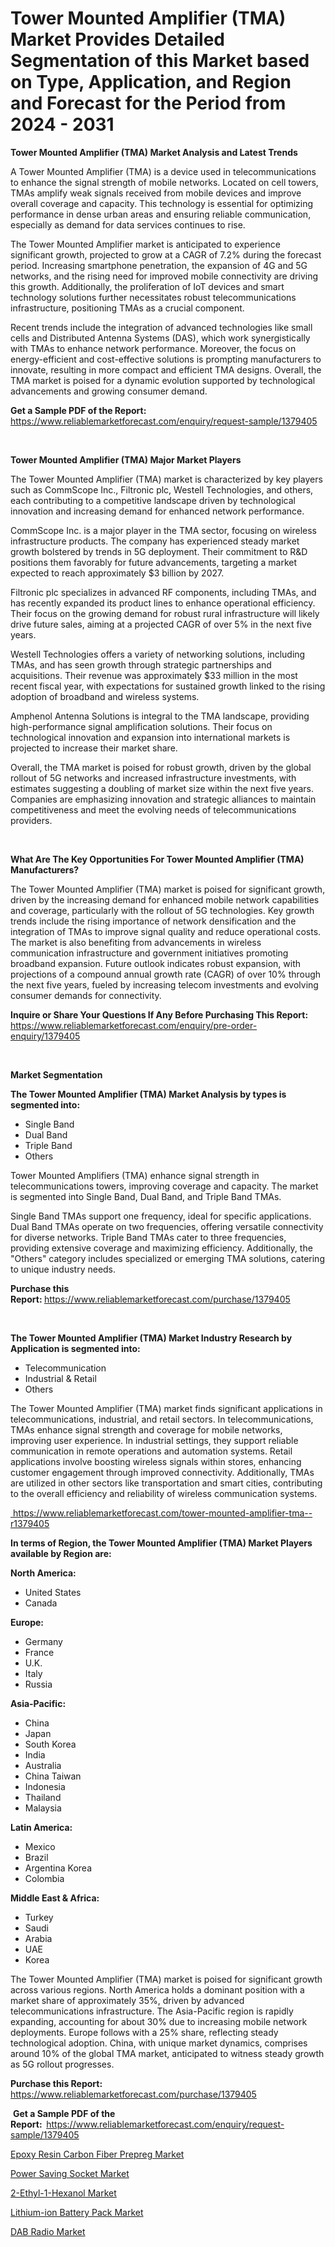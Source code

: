 <p><h1>Tower Mounted Amplifier (TMA) Market Provides Detailed Segmentation of this Market based on Type, Application, and Region and Forecast for the Period from 2024 - 2031</h1></p><p><strong>Tower Mounted Amplifier (TMA) Market Analysis and Latest Trends</strong></p>
<p><p>A Tower Mounted Amplifier (TMA) is a device used in telecommunications to enhance the signal strength of mobile networks. Located on cell towers, TMAs amplify weak signals received from mobile devices and improve overall coverage and capacity. This technology is essential for optimizing performance in dense urban areas and ensuring reliable communication, especially as demand for data services continues to rise.</p><p>The Tower Mounted Amplifier market is anticipated to experience significant growth, projected to grow at a CAGR of 7.2% during the forecast period. Increasing smartphone penetration, the expansion of 4G and 5G networks, and the rising need for improved mobile connectivity are driving this growth. Additionally, the proliferation of IoT devices and smart technology solutions further necessitates robust telecommunications infrastructure, positioning TMAs as a crucial component. </p><p>Recent trends include the integration of advanced technologies like small cells and Distributed Antenna Systems (DAS), which work synergistically with TMAs to enhance network performance. Moreover, the focus on energy-efficient and cost-effective solutions is prompting manufacturers to innovate, resulting in more compact and efficient TMA designs. Overall, the TMA market is poised for a dynamic evolution supported by technological advancements and growing consumer demand.</p></p>
<p><strong>Get a Sample PDF of the Report:&nbsp;</strong> <a href="https://www.reliablemarketforecast.com/enquiry/request-sample/1379405">https://www.reliablemarketforecast.com/enquiry/request-sample/1379405</a></p>
<p>&nbsp;</p>
<p><strong>Tower Mounted Amplifier (TMA) Major Market Players</strong></p>
<p><p>The Tower Mounted Amplifier (TMA) market is characterized by key players such as CommScope Inc., Filtronic plc, Westell Technologies, and others, each contributing to a competitive landscape driven by technological innovation and increasing demand for enhanced network performance.</p><p>CommScope Inc. is a major player in the TMA sector, focusing on wireless infrastructure products. The company has experienced steady market growth bolstered by trends in 5G deployment. Their commitment to R&D positions them favorably for future advancements, targeting a market expected to reach approximately $3 billion by 2027.</p><p>Filtronic plc specializes in advanced RF components, including TMAs, and has recently expanded its product lines to enhance operational efficiency. Their focus on the growing demand for robust rural infrastructure will likely drive future sales, aiming at a projected CAGR of over 5% in the next five years.</p><p>Westell Technologies offers a variety of networking solutions, including TMAs, and has seen growth through strategic partnerships and acquisitions. Their revenue was approximately $33 million in the most recent fiscal year, with expectations for sustained growth linked to the rising adoption of broadband and wireless systems.</p><p>Amphenol Antenna Solutions is integral to the TMA landscape, providing high-performance signal amplification solutions. Their focus on technological innovation and expansion into international markets is projected to increase their market share.</p><p>Overall, the TMA market is poised for robust growth, driven by the global rollout of 5G networks and increased infrastructure investments, with estimates suggesting a doubling of market size within the next five years. Companies are emphasizing innovation and strategic alliances to maintain competitiveness and meet the evolving needs of telecommunications providers.</p></p>
<p>&nbsp;</p>
<p><strong>What Are The Key Opportunities For Tower Mounted Amplifier (TMA) Manufacturers?</strong></p>
<p><p>The Tower Mounted Amplifier (TMA) market is poised for significant growth, driven by the increasing demand for enhanced mobile network capabilities and coverage, particularly with the rollout of 5G technologies. Key growth trends include the rising importance of network densification and the integration of TMAs to improve signal quality and reduce operational costs. The market is also benefiting from advancements in wireless communication infrastructure and government initiatives promoting broadband expansion. Future outlook indicates robust expansion, with projections of a compound annual growth rate (CAGR) of over 10% through the next five years, fueled by increasing telecom investments and evolving consumer demands for connectivity.</p></p>
<p><strong>Inquire or Share Your Questions If Any Before Purchasing This Report:</strong> <a href="https://www.reliablemarketforecast.com/enquiry/pre-order-enquiry/1379405">https://www.reliablemarketforecast.com/enquiry/pre-order-enquiry/1379405</a></p>
<p>&nbsp;</p>
<p><strong>Market Segmentation</strong></p>
<p><strong>The Tower Mounted Amplifier (TMA) Market Analysis by types is segmented into:</strong></p>
<p><ul><li>Single Band</li><li>Dual Band</li><li>Triple Band</li><li>Others</li></ul></p>
<p><p>Tower Mounted Amplifiers (TMA) enhance signal strength in telecommunications towers, improving coverage and capacity. The market is segmented into Single Band, Dual Band, and Triple Band TMAs. </p><p>Single Band TMAs support one frequency, ideal for specific applications. Dual Band TMAs operate on two frequencies, offering versatile connectivity for diverse networks. Triple Band TMAs cater to three frequencies, providing extensive coverage and maximizing efficiency. Additionally, the "Others" category includes specialized or emerging TMA solutions, catering to unique industry needs.</p></p>
<p><strong>Purchase this Report:&nbsp;</strong><a href="https://www.reliablemarketforecast.com/purchase/1379405">https://www.reliablemarketforecast.com/purchase/1379405</a></p>
<p>&nbsp;</p>
<p><strong>The Tower Mounted Amplifier (TMA) Market Industry Research by Application is segmented into:</strong></p>
<p><ul><li>Telecommunication</li><li>Industrial & Retail</li><li>Others</li></ul></p>
<p><p>The Tower Mounted Amplifier (TMA) market finds significant applications in telecommunications, industrial, and retail sectors. In telecommunications, TMAs enhance signal strength and coverage for mobile networks, improving user experience. In industrial settings, they support reliable communication in remote operations and automation systems. Retail applications involve boosting wireless signals within stores, enhancing customer engagement through improved connectivity. Additionally, TMAs are utilized in other sectors like transportation and smart cities, contributing to the overall efficiency and reliability of wireless communication systems.</p></p>
<p><a href="https://www.reliablemarketforecast.com/tower-mounted-amplifier-tma--r1379405">&nbsp;https://www.reliablemarketforecast.com/tower-mounted-amplifier-tma--r1379405</a></p>
<p><strong>In terms of Region, the Tower Mounted Amplifier (TMA) Market Players available by Region are:</strong></p>
<p>
    <p> <strong> North America: </strong>
        <ul>
            <li>United States</li>
            <li>Canada</li>
        </ul>
        </p> 
    <p> <strong> Europe: </strong>
        <ul>
            <li>Germany</li>
            <li>France</li>
            <li>U.K.</li>
            <li>Italy</li>
            <li>Russia</li>
        </ul>
        </p> 
    <p> <strong> Asia-Pacific: </strong>
        <ul>
            <li>China</li>
            <li>Japan</li>
            <li>South Korea</li>
            <li>India</li>
            <li>Australia</li>
            <li>China Taiwan</li>
            <li>Indonesia</li>
            <li>Thailand</li>
            <li>Malaysia</li>
        </ul>
        </p> 
    <p> <strong> Latin America: </strong>
        <ul>
            <li>Mexico</li>
            <li>Brazil</li>
            <li>Argentina Korea</li>
            <li>Colombia</li>
        </ul>
        </p> 
    <p> <strong> Middle East & Africa: </strong>
        <ul>
            <li>Turkey</li>
            <li>Saudi</li>
            <li>Arabia</li>
            <li>UAE</li>
            <li>Korea</li>
        </ul>
    </p>
    </p>
<p><p>The Tower Mounted Amplifier (TMA) market is poised for significant growth across various regions. North America holds a dominant position with a market share of approximately 35%, driven by advanced telecommunications infrastructure. The Asia-Pacific region is rapidly expanding, accounting for about 30% due to increasing mobile network deployments. Europe follows with a 25% share, reflecting steady technological adoption. China, with unique market dynamics, comprises around 10% of the global TMA market, anticipated to witness steady growth as 5G rollout progresses.</p></p>
<p><strong>Purchase this Report: </strong><a href="https://www.reliablemarketforecast.com/purchase/1379405">https://www.reliablemarketforecast.com/purchase/1379405</a></p>
<p>&nbsp;<strong>Get a Sample PDF of the Report:&nbsp;&nbsp;</strong><a href="https://www.reliablemarketforecast.com/enquiry/request-sample/1379405">https://www.reliablemarketforecast.com/enquiry/request-sample/1379405</a></p>
<p><strong></strong></p>
<p><p><a href="https://issuu.com/reportprime-2/docs/epoxy-resin-carbon-fiber-prepreg-ma_1c1fa4f3c7628d">Epoxy Resin Carbon Fiber Prepreg Market</a></p><p><a href="https://www.linkedin.com/pulse/global-power-saving-socket-market-size-expected-experience-ambbc?trackingId=%2FX0zGZZFQIGhPoxt2XSxag%3D%3D">Power Saving Socket Market</a></p><p><a href="https://issuu.com/reportprime-2/docs/2-ethyl-1-hexanol-market-size-2030._7099a4becff446">2-Ethyl-1-Hexanol Market</a></p><p><a href="https://github.com/BryceTownsendr/Market-Research-Report-List-6/blob/main/lithium-ion-battery-pack-market.md">Lithium-ion Battery Pack Market</a></p><p><a href="https://www.linkedin.com/pulse/what-innovations-shaping-dab-radio-market-application-types-yglpc?trackingId=M4DCZ63qSYiiZGHvDK2Vdg%3D%3D">DAB Radio Market</a></p></p>